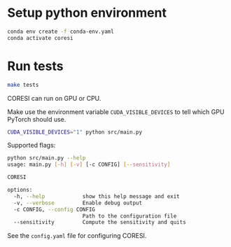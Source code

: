 # Setup python environment

```bash
conda env create -f conda-env.yaml
conda activate coresi
```

# Run tests

```bash
make tests
```

CORESI can run on GPU or CPU.

Make use the environment variable `CUDA_VISIBLE_DEVICES` to tell which GPU
PyTorch should use.

```bash
CUDA_VISIBLE_DEVICES="1" python src/main.py
```

Supported flags:

```bash
python src/main.py --help
usage: main.py [-h] [-v] [-c CONFIG] [--sensitivity]

CORESI

options:
  -h, --help            show this help message and exit
  -v, --verbose         Enable debug output
  -c CONFIG, --config CONFIG
                        Path to the configuration file
  --sensitivity         Compute the sensitivity and quits
```

See the `config.yaml` file for configuring CORESI.
